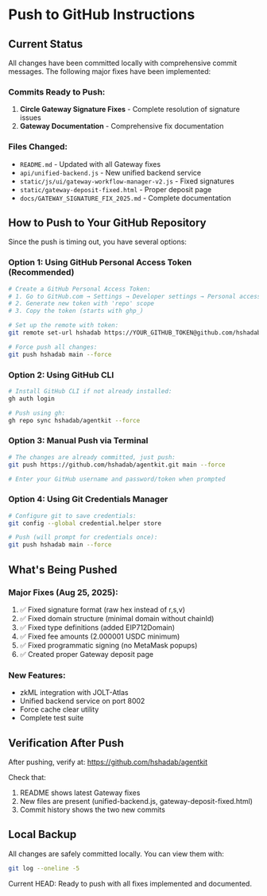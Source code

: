 # Push to GitHub Instructions

## Current Status
All changes have been committed locally with comprehensive commit messages. The following major fixes have been implemented:

### Commits Ready to Push:
1. **Circle Gateway Signature Fixes** - Complete resolution of signature issues
2. **Gateway Documentation** - Comprehensive fix documentation

### Files Changed:
- `README.md` - Updated with all Gateway fixes
- `api/unified-backend.js` - New unified backend service
- `static/js/ui/gateway-workflow-manager-v2.js` - Fixed signatures
- `static/gateway-deposit-fixed.html` - Proper deposit page
- `docs/GATEWAY_SIGNATURE_FIX_2025.md` - Complete documentation

## How to Push to Your GitHub Repository

Since the push is timing out, you have several options:

### Option 1: Using GitHub Personal Access Token (Recommended)
```bash
# Create a GitHub Personal Access Token:
# 1. Go to GitHub.com → Settings → Developer settings → Personal access tokens
# 2. Generate new token with 'repo' scope
# 3. Copy the token (starts with ghp_)

# Set up the remote with token:
git remote set-url hshadab https://YOUR_GITHUB_TOKEN@github.com/hshadab/agentkit.git

# Force push all changes:
git push hshadab main --force
```

### Option 2: Using GitHub CLI
```bash
# Install GitHub CLI if not already installed:
gh auth login

# Push using gh:
gh repo sync hshadab/agentkit --force
```

### Option 3: Manual Push via Terminal
```bash
# The changes are already committed, just push:
git push https://github.com/hshadab/agentkit.git main --force

# Enter your GitHub username and password/token when prompted
```

### Option 4: Using Git Credentials Manager
```bash
# Configure git to save credentials:
git config --global credential.helper store

# Push (will prompt for credentials once):
git push hshadab main --force
```

## What's Being Pushed

### Major Fixes (Aug 25, 2025):
1. ✅ Fixed signature format (raw hex instead of r,s,v)
2. ✅ Fixed domain structure (minimal domain without chainId)
3. ✅ Fixed type definitions (added EIP712Domain)
4. ✅ Fixed fee amounts (2.000001 USDC minimum)
5. ✅ Fixed programmatic signing (no MetaMask popups)
6. ✅ Created proper Gateway deposit page

### New Features:
- zkML integration with JOLT-Atlas
- Unified backend service on port 8002
- Force cache clear utility
- Complete test suite

## Verification After Push

After pushing, verify at:
https://github.com/hshadab/agentkit

Check that:
1. README shows latest Gateway fixes
2. New files are present (unified-backend.js, gateway-deposit-fixed.html)
3. Commit history shows the two new commits

## Local Backup

All changes are safely committed locally. You can view them with:
```bash
git log --oneline -5
```

Current HEAD: Ready to push with all fixes implemented and documented.